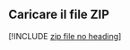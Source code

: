 ## <a name="upload-the-zip-file"></a>Caricare il file ZIP

[!INCLUDE [zip file no heading](app-service-web-upload-zip-no-h.md)]